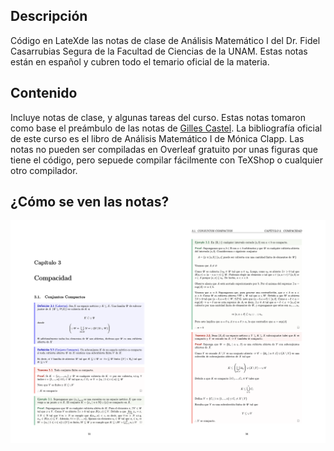 ## Descripción

Código en LateXde las notas de clase de Análisis Matemático I del Dr. Fidel Casarrubias Segura de la Facultad de Ciencias de la UNAM. Estas notas están en español y cubren todo el temario oficial de la materia.

## Contenido

Incluye notas de clase, y algunas tareas del curso. Estas notas tomaron como base el preámbulo de las notas de [Gilles Castel](https://github.com/gillescastel/lecture-notes). La bibliografía oficial de este curso es el libro de Análisis Matemático I de Mónica Clapp. Las notas no pueden ser compiladas en Overleaf gratuito por unas figuras que tiene el código, pero sepuede compilar fácilmente con TeXShop o cualquier otro compilador. 

## ¿Cómo se ven las notas?

![Black and white](tareas/comoseve.png)
